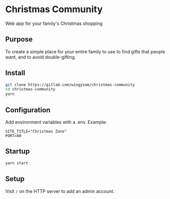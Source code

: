 # Christmas Community
Web app for your family's Christmas shopping

## Purpose
To create a simple place for your entire family to use to find gifts that people want, and to avoid double-gifting.

## Install
```sh
git clone https://gitlab.com/wingysam/christmas-community
cd christmas-community
yarn
```

## Configuration
Add environment variables with a .env. Example:
```env
SITE_TITLE="Christmas Zone"
PORT=80
```

## Startup
```sh
yarn start
```

## Setup
Visit `/` on the HTTP server to add an admin account.